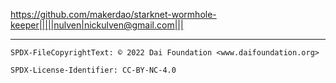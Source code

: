 https://github.com/makerdao/starknet-wormhole-keeper|||||nulven|nickulven@gmail.com|||

---


```
SPDX-FileCopyrightText: © 2022 Dai Foundation <www.daifoundation.org>

SPDX-License-Identifier: CC-BY-NC-4.0
```